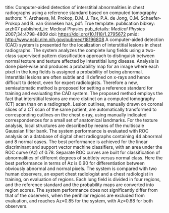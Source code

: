 title: Computer-aided detection of interstitial abnormalities in chest radiographs using a reference standard based on computed tomography
authors: Y. Arzhaeva, M. Prokop, D.M. J. Tax, P.A. de Jong, C.M. Schaefer-Prokop and B. van Ginneken
has_pdf: True
template: publication
bibkey: arzh07
published_in: Medical Physics
pub_details: <i>Medical Physics</i> 2007;34:4798-4809
doi: https://doi.org/10.1118/1.2795672
pmid: http://www.ncbi.nlm.nih.gov/pubmed/18196808
A computer-aided detection (CAD) system is presented for the localization of interstitial lesions in chest radiographs. The system analyzes the complete lung fields using a two-class supervised pattern classification approach to distinguish between normal texture and texture affected by interstitial lung disease. Analysis is done pixel-wise and produces a probability map for an image where each pixel in the lung fields is assigned a probability of being abnormal. Interstitial lesions are often subtle and ill defined on x-rays and hence difficult to detect, even for expert radiologists. Therefore a new, semiautomatic method is proposed for setting a reference standard for training and evaluating the CAD system. The proposed method employs the fact that interstitial lesions are more distinct on a computed tomography (CT) scan than on a radiograph. Lesion outlines, manually drawn on coronal slices of a CT scan of the same patient, are automatically transformed to corresponding outlines on the chest x-ray, using manually indicated correspondences for a small set of anatomical landmarks. For the texture analysis, local structures are described by means of the multiscale Gaussian filter bank. The system performance is evaluated with ROC analysis on a database of digital chest radiographs containing 44 abnormal and 8 normal cases. The best performance is achieved for the linear discriminant and support vector machine classifiers, with an area under the ROC curve (Az) of 0.78. Separate ROC curves are built for classification of abnormalities of different degrees of subtlety versus normal class. Here the best performance in terms of Az is 0.90 for differentiation between obviously abnormal and normal pixels. The system is compared with two human observers, an expert chest radiologist and a chest radiologist in training, on evaluation of regions. Each lung field is divided in four regions, and the reference standard and the probability maps are converted into region scores. The system performance does not significantly differ from that of the observers, when the perihilar regions are excluded from evaluation, and reaches Az=0.85 for the system, with Az=0.88 for both observers.

